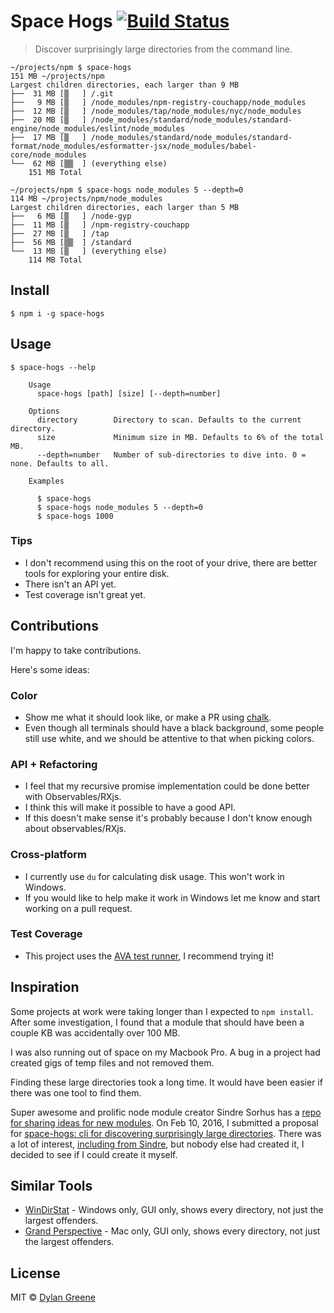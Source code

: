 # Space Hogs [![Build Status](https://travis-ci.org/dylang/space-hogs.svg?branch=master)](https://travis-ci.org/dylang/space-hogs)

> Discover surprisingly large directories from the command line.

```
~/projects/npm $ space-hogs
151 MB ~/projects/npm
Largest children directories, each larger than 9 MB
├──  31 MB [▒   ] /.git
├──   9 MB [▒   ] /node_modules/npm-registry-couchapp/node_modules
├──  12 MB [▒   ] /node_modules/tap/node_modules/nyc/node_modules
├──  20 MB [▒   ] /node_modules/standard/node_modules/standard-engine/node_modules/eslint/node_modules
├──  17 MB [▒   ] /node_modules/standard/node_modules/standard-format/node_modules/esformatter-jsx/node_modules/babel-core/node_modules
└──  62 MB [▒▒  ] (everything else)
    151 MB Total
```

```
~/projects/npm $ space-hogs node_modules 5 --depth=0
114 MB ~/projects/npm/node_modules
Largest children directories, each larger than 5 MB
├──   6 MB [▒   ] /node-gyp
├──  11 MB [▒   ] /npm-registry-couchapp
├──  27 MB [▒   ] /tap
├──  56 MB [▒▒  ] /standard
└──  13 MB [▒   ] (everything else)
    114 MB Total
```


## Install

```
$ npm i -g space-hogs
```


## Usage

```
$ space-hogs --help

    Usage
      space-hogs [path] [size] [--depth=number]

    Options
      directory        Directory to scan. Defaults to the current directory.
      size             Minimum size in MB. Defaults to 6% of the total MB.
      --depth=number   Number of sub-directories to dive into. 0 = none. Defaults to all.

    Examples

      $ space-hogs
      $ space-hogs node_modules 5 --depth=0
      $ space-hogs 1000
```

### Tips

* I don't recommend using this on the root of your drive, there are better tools for exploring your entire disk.
* There isn't an API yet.
* Test coverage isn't great yet.

## Contributions

I'm happy to take contributions.

Here's some ideas:

### Color

* Show me what it should look like, or make a PR using [chalk](https://github.com/chalk/chalk).
* Even though all terminals should have a black background, some people still use white, and we should be attentive to that when picking colors.

### API + Refactoring

* I feel that my recursive promise implementation could be done better with Observables/RXjs.
* I think this will make it possible to have a good API.
* If this doesn't make sense it's probably because I don't know enough about observables/RXjs.

### Cross-platform

* I currently use `du` for calculating disk usage. This won't work in Windows.
* If you would like to help make it work in Windows let me know and start working on a pull request.

### Test Coverage

* This project uses the [AVA test runner](https://github.com/sindresorhus/ava), I recommend trying it!

## Inspiration

Some projects at work were taking longer than I expected to `npm install`.
After some investigation, I found that a module that should have been a couple KB was accidentally over 100 MB.

I was also running out of space on my Macbook Pro. A bug in a project had created gigs of temp files and not removed them.

Finding these large directories took a long time. It would have been easier if there was one tool to find them.

Super awesome and prolific node module creator Sindre Sorhus has a [repo for sharing ideas for new modules](https://github.com/sindresorhus/module-requests/issues).
On Feb 10, 2016, I submitted a proposal for [space-hogs: cli for discovering surprisingly large directories](https://github.com/sindresorhus/module-requests/issues/59).
There was a lot of interest, [including from Sindre](https://twitter.com/sindresorhus/status/698932733935034368), but nobody else had created it, I decided to see if I could create it myself.

## Similar Tools

* [WinDirStat](https://windirstat.info/) - Windows only, GUI only, shows every directory, not just the largest offenders.
* [Grand Perspective](http://grandperspectiv.sourceforge.net/) - Mac only, GUI only, shows every directory, not just the largest offenders.

## License

MIT © [Dylan Greene](https://github.com/dylang)
